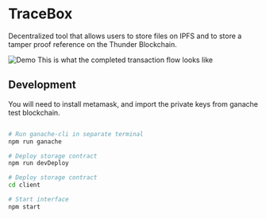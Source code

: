 # TraceBox

Decentralized tool that allows users to store files on IPFS and to store a tamper proof reference on the Thunder Blockchain.

![Demo](https://user-images.githubusercontent.com/3782456/46992252-25787f00-d0d7-11e8-8476-08257b513ee3.gif)
This is what the completed transaction flow looks like

## Development
You will need to install metamask, and import the private keys from ganache test blockchain.

```sh

# Run ganache-cli in separate terminal
npm run ganache

# Deploy storage contract
npm run devDeploy

# Deploy storage contract
cd client

# Start interface
npm start
```